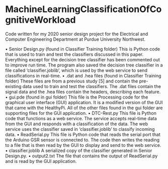 # MachineLearningClassificationOfCognitiveWorkload
Code written for my 2020 senior design project for the Electrical and Computer Engineering Department at Purdue University Northwest. 

•	Senior Design.py (found in Classifier Training folder)
This is Python code that is used to train and test the classifiers discussed in this paper. Everything except for the decision tree classifier has been commented out to improve run time. The program also saved the decision tree classifier in a file called ‘classifier.joblib’, which is used by the web service to send classifications in real-time.
•	.dat and .hea files (found in Classifier Training folder)
These files are from a previous study [5] and contain the pre-existing data used to train and test the classifiers. The .dat files contain the signal data and the .hea files contain the headers, describing each feature.
•	gui.pde (found in gui folder)
This file is the Processing code for the graphical user interface (GUI) application. It is a modified version of the GUI that came with the HealthyPi. All of the other files found in the gui folder are supporting files for the GUI application.
•	DTC-Rest.py
This file is Python code that functions as a web service. The service accepts real-time data from the GUI and responds with a classification of the data. The web service uses the classifier saved in ‘classifier.joblib’ to classify incoming data.
•	ReadSerial.py
This file is Python code that reads the serial port that the Arduino GSR sensor is connected to. The code then writes the reading to a file that is then read by the GUI to display and send to the web service.
•	classifier.joblib
A serialized copy of the classifier generated in Senior Design.py.
•	output2.txt
The file that contains the output of ReadSerial.py and is read by the GUI application.
